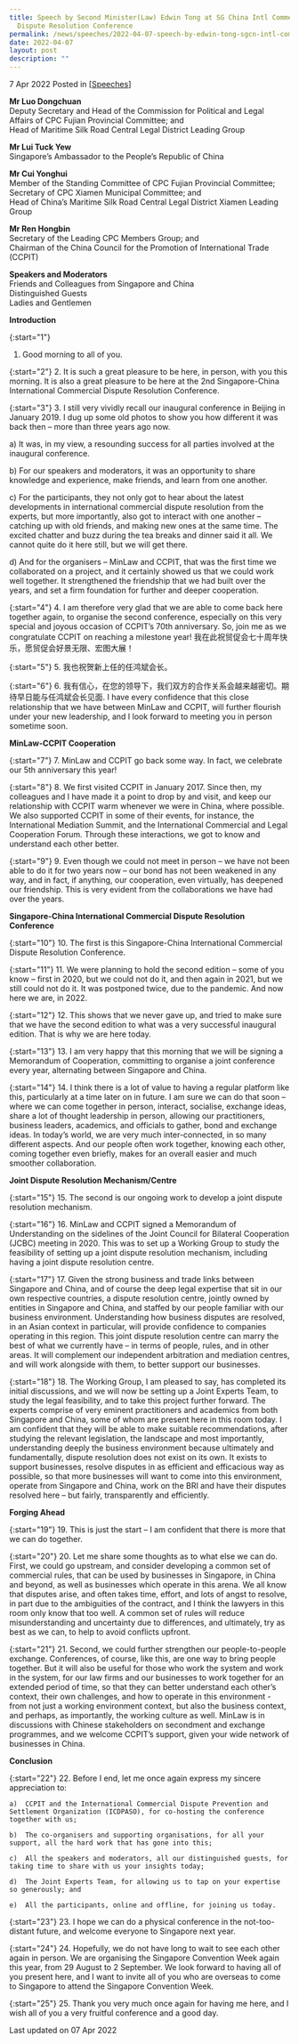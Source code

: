 ```yaml
---
title: Speech by Second Minister(Law) Edwin Tong at SG China Intl Commercial
  Dispute Resolution Conference
permalink: /news/speeches/2022-04-07-speech-by-edwin-tong-sgcn-intl-commercial-dispute-resolution-conference
date: 2022-04-07
layout: post
description: ""
---
```

7 Apr 2022 Posted in [[Speeches](/news/speeches)]

**Mr Luo Dongchuan** <br>
Deputy Secretary and Head of the Commission for Political and Legal Affairs of CPC Fujian Provincial Committee; and<br>
Head of Maritime Silk Road Central Legal District Leading Group

**Mr Lui Tuck Yew**<br>
Singapore’s Ambassador to the People’s Republic of China

**Mr Cui Yonghui** <br>
Member of the Standing Committee of CPC Fujian Provincial Committee; 
Secretary of CPC Xiamen Municipal Committee; and<br>
Head of China’s Maritime Silk Road Central Legal District Xiamen Leading Group

**Mr Ren Hongbin** <br>
Secretary of the Leading CPC Members Group; and<br>
Chairman of the China Council for the Promotion of International Trade (CCPIT)

**Speakers and Moderators**<br>
Friends and Colleagues from Singapore and China<br>
Distinguished Guests<br>
Ladies and Gentlemen

**Introduction**

{:start="1"}
1.	Good morning to all of you. 

{:start="2"}
2.	It is such a great pleasure to be here, in person, with you this morning. It is also a great pleasure to be here at the 2nd Singapore-China International Commercial Dispute Resolution Conference.

{:start="3"}
3.	I still very vividly recall our inaugural conference in Beijing in January 2019. I dug up some old photos to show you how different it was back then – more than three years ago now.  

   a) It was, in my view, a resounding success for all parties involved at the inaugural conference.
	 
   b) For our speakers and moderators, it was an opportunity to share knowledge and experience, make friends, and learn from one another.

   c) For the participants, they not only got to hear about the latest developments in international commercial dispute resolution from the experts, but more importantly, also got to interact with one another – catching up with old friends, and making new ones at the same time. The excited chatter and buzz during the tea breaks and dinner said it all. We cannot quite do it here still, but we will get there.
		
   d) And for the organisers – MinLaw and CCPIT, that was the first time we collaborated on a project, and it certainly showed us that we could work well together. It strengthened the friendship that we had built over the years, and set a firm foundation for further and deeper cooperation.

{:start="4"}
4.	I am therefore very glad that we are able to come back here together again, to organise the second conference, especially on this very special and joyous occasion of CCPIT’s 70th anniversary. So, join me as we congratulate CCPIT on reaching a milestone year! 我在此祝贸促会七十周年快乐，愿贸促会好景无限、宏图大展！

{:start="5"}
5.	我也祝贺新上任的任鸿斌会长。

{:start="6"}
6.	我有信心，在您的领导下，我们双方的合作关系会越来越密切。期待早日能与任鸿斌会长见面. I have every confidence that this close relationship that we have between MinLaw and CCPIT, will further flourish under your new leadership, and I look forward to meeting you in person sometime soon.

**MinLaw-CCPIT Cooperation**

{:start="7"}
7.	MinLaw and CCPIT go back some way. In fact, we celebrate our 5th anniversary this year!

{:start="8"}
8.	We first visited CCPIT in January 2017. Since then, my colleagues and I have made it a point to drop by and visit, and keep our relationship with CCPIT warm whenever we were in China, where possible. We also supported CCPIT in some of their events, for instance, the International Mediation Summit, and the International Commercial and Legal Cooperation Forum. Through these interactions, we got to know and understand each other better.   
 
{:start="9"}
9.	Even though we could not meet in person – we have not been able to do it for two years now – our bond has not been weakened in any way, and in fact, if anything, our cooperation, even virtually, has deepened our friendship. This is very evident from the collaborations we have had over the years.

**Singapore-China International Commercial Dispute Resolution Conference**

{:start="10"}
10.	The first is this Singapore-China International Commercial Dispute Resolution Conference.

{:start="11"}
11.	We were planning to hold the second edition – some of you know – first in 2020, but we could not do it, and then again in 2021, but we still could not do it. It was postponed twice, due to the pandemic. And now here we are, in 2022.

{:start="12"}
12.	This shows that we never gave up, and tried to make sure that we have the second edition to what was a very successful inaugural edition. That is why we are here today.

{:start="13"}
13.	I am very happy that this morning that we will be signing a Memorandum of Cooperation, committing to organise a joint conference every year, alternating between Singapore and China.

{:start="14"}
14.	I think there is a lot of value to having a regular platform like this, particularly at a time later on in future. I am sure we can do that soon – where we can come together in person, interact, socialise, exchange ideas, share a lot of thought leadership in person, allowing our practitioners, business leaders, academics, and officials to gather, bond and exchange ideas. In today’s world, we are very much inter-connected, in so many different aspects. And our people often work together, knowing each other, coming together even briefly, makes for an overall easier and much smoother collaboration.

**Joint Dispute Resolution Mechanism/Centre**

{:start="15"}
15.	The second is our ongoing work to develop a joint dispute resolution mechanism.

{:start="16"}
16.	MinLaw and CCPIT signed a Memorandum of Understanding on the sidelines of the Joint Council for Bilateral Cooperation (JCBC) meeting in 2020. This was to set up a Working Group to study the feasibility of setting up a joint dispute resolution mechanism, including having a joint dispute resolution centre.

{:start="17"}
17.	Given the strong business and trade links between Singapore and China, and of course the deep legal expertise that sit in our own respective countries, a dispute resolution centre, jointly owned by entities in Singapore and China, and staffed by our people familiar with our business environment. Understanding how business disputes are resolved, in an Asian context in particular, will provide confidence to companies operating in this region. This joint dispute resolution centre can marry the best of what we currently have – in terms of people, rules, and in other areas. It will complement our independent arbitration and mediation centres, and will work alongside with them, to better support our businesses. 

{:start="18"}
18.	The Working Group, I am pleased to say, has completed its initial discussions, and we will now be setting up a Joint Experts Team, to study the legal feasibility, and to take this project further forward. The experts comprise of very eminent practitioners and academics from both Singapore and China, some of whom are present here in this room today. I am confident that they will be able to make suitable recommendations, after studying the relevant legislation, the landscape and most importantly, understanding deeply the business environment because ultimately and fundamentally, dispute resolution does not exist on its own. It exists to support businesses, resolve disputes in as efficient and efficacious way as possible, so that more businesses will want to come into this environment, operate from Singapore and China, work on the BRI and have their disputes resolved here – but fairly, transparently and efficiently.

**Forging Ahead**

{:start="19"}
19.	This is just the start – I am confident that there is more that we can do together.

{:start="20"}
20.	Let me share some thoughts as to what else we can do. First, we could go upstream, and consider developing a common set of commercial rules, that can be used by businesses in Singapore, in China and beyond, as well as businesses which operate in this arena. We all know that disputes arise, and often takes time, effort, and lots of angst to resolve, in part due to the ambiguities of the contract, and I think the lawyers in this room only know that too well. A common set of rules will reduce misunderstanding and uncertainty due to differences, and ultimately, try as best as we can, to help to avoid conflicts upfront.

{:start="21"}
21.	Second, we could further strengthen our people-to-people exchange. Conferences, of course, like this, are one way to bring people together. But it will also be useful for those who work the system and work in the system, for our law firms and our businesses to work together for an extended period of time, so that they can better understand each other’s context, their own challenges, and how to operate in this environment - from not just a working environment context, but also the business context, and perhaps, as importantly, the working culture as well. MinLaw is in discussions with Chinese stakeholders on secondment and exchange programmes, and we welcome CCPIT’s support, given your wide network of businesses in China.

**Conclusion**

{:start="22"}
22.	Before I end, let me once again express my sincere appreciation to: 

    a)	CCPIT and the International Commercial Dispute Prevention and Settlement Organization (ICDPASO), for co-hosting the conference together with us;

    b)	The co-organisers and supporting organisations, for all your support, all the hard work that has gone into this; 

    c)	All the speakers and moderators, all our distinguished guests, for taking time to share with us your insights today;

    d)	The Joint Experts Team, for allowing us to tap on your expertise so generously; and

    e)	All the participants, online and offline, for joining us today.

{:start="23"}
23.	I hope we can do a physical conference in the not-too-distant future, and welcome everyone to Singapore next year.
    
{:start="24"}
24.	Hopefully, we do not have long to wait to see each other again in person.  We are organising the Singapore Convention Week again this year, from 29 August to 2 September. We look forward to having all of you present here, and I want to invite all of you who are overseas to come to Singapore to attend the Singapore Convention Week.

{:start="25"}
25.	Thank you very much once again for having me here, and I wish all of you a very fruitful conference and a good day. 

<p class="right-side-updated">Last updated on 07 Apr 2022</p>